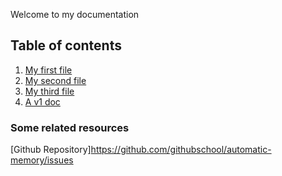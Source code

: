 Welcome to my documentation

##  Table of contents

1. [My first file](file1.md)
1. [My second file](file2.md)
1. [My third file](file3.md)
1. [A v1 doc](v1/doc.md)

### Some related resources

[Github
Repository]https://github.com/githubschool/automatic-memory/issues
